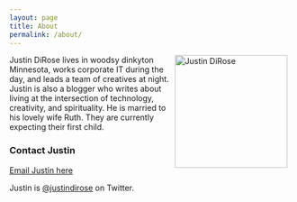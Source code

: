 ```yaml
---
layout: page
title: About
permalink: /about/
---
```


<img src="https://dl.dropboxusercontent.com/s/v2tfsy1rv8dc3ol/IMG_9400.png" alt="Justin DiRose" style="width: 200px; float: right; margin: 0 10px 75px 10px; display: inline-block;"/> Justin DiRose lives in woodsy dinkyton Minnesota, works corporate IT during the day, and leads a team of creatives at night. Justin is also a blogger who writes about living at the intersection of technology, creativity, and spirituality. He is married to his lovely wife Ruth. They are currently expecting their first child.

### Contact Justin

[Email Justin here](/contact)

Justin is [@justindirose](https://twitter.com/justindirose) on Twitter.
